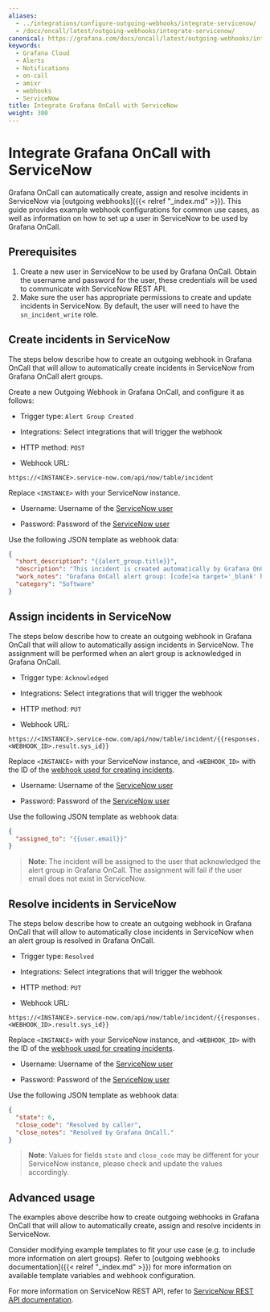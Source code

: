 ```yaml
---
aliases:
  - ../integrations/configure-outgoing-webhooks/integrate-servicenow/
  - /docs/oncall/latest/outgoing-webhooks/integrate-servicenow/
canonical: https://grafana.com/docs/oncall/latest/outgoing-webhooks/integrate-servicenow/
keywords:
  - Grafana Cloud
  - Alerts
  - Notifications
  - on-call
  - amixr
  - webhooks
  - ServiceNow
title: Integrate Grafana OnCall with ServiceNow
weight: 300
---
```


# Integrate Grafana OnCall with ServiceNow

Grafana OnCall can automatically create, assign and resolve incidents in ServiceNow via [outgoing webhooks]({{< relref "_index.md" >}}).
This guide provides example webhook configurations for common use cases, as well as information on how to set up a user in ServiceNow to be used by Grafana OnCall.

## Prerequisites

1. Create a new user in ServiceNow to be used by Grafana OnCall. Obtain the username and password for the user,
these credentials will be used to communicate with ServiceNow REST API.
2. Make sure the user has appropriate permissions to create and update incidents in ServiceNow. By default, the user will need to have the `sn_incident_write` role.

## Create incidents in ServiceNow

The steps below describe how to create an outgoing webhook in Grafana OnCall that will allow to automatically create
incidents in ServiceNow from Grafana OnCall alert groups.

Create a new Outgoing Webhook in Grafana OnCall, and configure it as follows:

- Trigger type: `Alert Group Created`

- Integrations: Select integrations that will trigger the webhook

- HTTP method: `POST`

- Webhook URL:

```text
https://<INSTANCE>.service-now.com/api/now/table/incident
```

Replace `<INSTANCE>` with your ServiceNow instance.

- Username: Username of the [ServiceNow user](#prerequisites)

- Password: Password of the [ServiceNow user](#prerequisites)

Use the following JSON template as webhook data:

```json
{
  "short_description": "{{alert_group.title}}",
  "description": "This incident is created automatically by Grafana OnCall.",
  "work_notes": "Grafana OnCall alert group: [code]<a target='_blank' href='{{alert_group.permalinks.web}}'>{{alert_group.id}}</a>[/code]",
  "category": "Software"
}
```

## Assign incidents in ServiceNow

The steps below describe how to create an outgoing webhook in Grafana OnCall that will allow to automatically assign incidents in ServiceNow.
The assignment will be performed when an alert group is acknowledged in Grafana OnCall.

- Trigger type: `Acknowledged`

- Integrations: Select integrations that will trigger the webhook

- HTTP method: `PUT`

- Webhook URL:

```text
https://<INSTANCE>.service-now.com/api/now/table/incident/{{responses.<WEBHOOK_ID>.result.sys_id}}
```

Replace `<INSTANCE>` with your ServiceNow instance, and `<WEBHOOK_ID>` with the ID of the [webhook used for creating incidents](#create-incidents-in-servicenow).

- Username: Username of the [ServiceNow user](#prerequisites)

- Password: Password of the [ServiceNow user](#prerequisites)

Use the following JSON template as webhook data:

```json
{
  "assigned_to": "{{user.email}}"
}
```

>**Note**: The incident will be assigned to the user that acknowledged the alert group in Grafana OnCall.
The assignment will fail if the user email does not exist in ServiceNow.

## Resolve incidents in ServiceNow

The steps below describe how to create an outgoing webhook in Grafana OnCall that will allow to automatically close
incidents in ServiceNow when an alert group is resolved in Grafana OnCall.

- Trigger type: `Resolved`

- Integrations: Select integrations that will trigger the webhook

- HTTP method: `PUT`

- Webhook URL:

```text
https://<INSTANCE>.service-now.com/api/now/table/incident/{{responses.<WEBHOOK_ID>.result.sys_id}}
```

Replace `<INSTANCE>` with your ServiceNow instance, and `<WEBHOOK_ID>` with the ID of the [webhook used for creating incidents](#create-incidents-in-servicenow).

- Username: Username of the [ServiceNow user](#prerequisites)

- Password: Password of the [ServiceNow user](#prerequisites)

Use the following JSON template as webhook data:

```json
{
  "state": 6,  
  "close_code": "Resolved by caller",
  "close_notes": "Resolved by Grafana OnCall."
}
```

>**Note**: Values for fields `state` and `close_code` may be different for your ServiceNow instance, please check and update the values accordingly.

## Advanced usage

The examples above describe how to create outgoing webhooks in Grafana OnCall that will allow to automatically create, assign and resolve incidents in ServiceNow.

Consider modifying example templates to fit your use case (e.g. to include more information on alert groups).
Refer to [outgoing webhooks documentation]({{< relref "_index.md" >}}) for more information on available template variables and webhook configuration.

For more information on ServiceNow REST API, refer to [ServiceNow REST API documentation](https://developer.servicenow.com/dev.do#!/reference/api/sandiego/rest).
